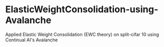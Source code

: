 # ElasticWeightConsolidation-using-Avalanche
Applied Elastic Weight Consolidation (EWC theory) on split-cifar 10 using Continual AI's Avalanche
